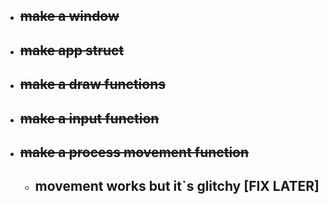 - ## ~~make a window~~

- ## ~~make app struct~~
- ## ~~make a draw functions~~
- ## ~~make a input function~~
- ## ~~make a process movement function~~
  - ## movement works but it`s glitchy [FIX LATER]
